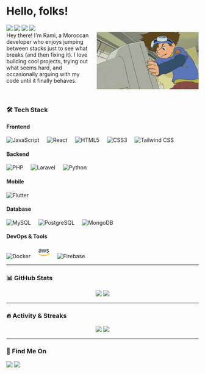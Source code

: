 # Hello, folks! 
<img src="https://raw.githubusercontent.com/MartinHeinz/MartinHeinz/master/wave.gif" width="30px">
<img src="https://emoji.slack-edge.com/T0172CCPGUW/party-blob/d7253707fa13e9ee.gif" width="30"/>
<img src="https://emoji.slack-edge.com/T0172CCPGUW/party-blob/d7253707fa13e9ee.gif" width="30"/>
<img src="https://emoji.slack-edge.com/T0172CCPGUW/party-blob/d7253707fa13e9ee.gif" width="30"/>

<div style="display: flex; align-items: flex-start; margin-bottom: 40px;">
  <div style="flex: 1; max-width: 65%;">
    Hey there! I'm Rami, a Moroccan developer who enjoys jumping between stacks just to see what breaks (and then fixing it). I love building cool projects, trying out what seems hard, and occasionally arguing with my code until it finally behaves.
  </div>
  <div style="flex-shrink: 0; margin-left: 20px;">
    <img height="150" src="https://github.com/Rami-Youssef/Rami-Youssef/blob/main/FIX.gif" />
  </div>
</div>


### 🛠️ Tech Stack

#### Frontend
<div align="left">
  <img src="https://cdn.jsdelivr.net/gh/devicons/devicon/icons/javascript/javascript-original.svg" height="30" alt="JavaScript" />
  <img width="12"/>
  <img src="https://cdn.jsdelivr.net/gh/devicons/devicon/icons/react/react-original.svg" height="30" alt="React" />
  <img width="12"/>
  <img src="https://cdn.jsdelivr.net/gh/devicons/devicon/icons/html5/html5-original.svg" height="30" alt="HTML5" />
  <img width="12"/>
  <img src="https://cdn.jsdelivr.net/gh/devicons/devicon/icons/css3/css3-original.svg" height="30" alt="CSS3" />
  <img width="12"/>
  <img src="https://cdn.jsdelivr.net/gh/devicons/devicon/icons/tailwindcss/tailwindcss-original.svg" height="30" alt="Tailwind CSS" />
</div>

#### Backend
<div align="left">
  <img src="https://cdn.jsdelivr.net/gh/devicons/devicon/icons/php/php-original.svg" height="30" alt="PHP" />
  <img width="12"/>
  <img src="https://cdn.jsdelivr.net/gh/devicons/devicon/icons/laravel/laravel-original.svg" height="30" alt="Laravel" />
  <img width="12"/>
  <img src="https://cdn.jsdelivr.net/gh/devicons/devicon/icons/python/python-original.svg" height="30" alt="Python" />
</div>

#### Mobile
<div align="left">
  <img src="https://cdn.jsdelivr.net/gh/devicons/devicon/icons/flutter/flutter-original.svg" height="30" alt="Flutter" />
</div>

#### Database
<div align="left">
  <img src="https://cdn.jsdelivr.net/gh/devicons/devicon/icons/mysql/mysql-original.svg" height="30" alt="MySQL" />
  <img width="12"/>
  <img src="https://cdn.jsdelivr.net/gh/devicons/devicon/icons/postgresql/postgresql-original.svg" height="30" alt="PostgreSQL" />
  <img width="12"/>
  <img src="https://cdn.jsdelivr.net/gh/devicons/devicon/icons/mongodb/mongodb-original.svg" height="30" alt="MongoDB" />
</div>

#### DevOps & Tools
<div align="left">
  <img src="https://cdn.jsdelivr.net/gh/devicons/devicon/icons/docker/docker-original.svg" height="30" alt="Docker" />
  <img width="12"/>
  <img src="https://github.com/devicons/devicon/blob/v2.16.0/icons/amazonwebservices/amazonwebservices-original-wordmark.svg" height="30" alt="AWS" />
  <img width="12"/>
  <img src="https://cdn.jsdelivr.net/gh/devicons/devicon/icons/firebase/firebase-plain.svg" height="30" alt="Firebase" />
</div>





---

### 📊 GitHub Stats

<div align="center">
  <img src="https://github-readme-stats.vercel.app/api?username=Rami-Youssef&show_icons=true&include_all_commits=true&theme=dracula&hide_border=true" height="150" />
  <img src="https://github-readme-stats.vercel.app/api/top-langs?username=Rami-Youssef&layout=compact&langs_count=8&theme=dracula&hide_border=true" height="150" />
</div>

---

### 🔥 Activity & Streaks

<div align="center">
  <img src="https://github-readme-streak-stats.herokuapp.com/?user=Rami-Youssef&theme=dark&hide_border=true" height="150" />
  <img src="https://github-contributor-stats.vercel.app/api?username=Rami-Youssef&limit=5" height="150" />
</div>

---

### 📣 Find Me On

<div align="left">
  <img src="https://img.shields.io/static/v1?message=Youtube&logo=youtube&label=&color=FF0000&logoColor=white&labelColor=&style=for-the-badge" height="35" />
  <img src="https://img.shields.io/static/v1?message=Instagram&logo=instagram&label=&color=E4405F&logoColor=white&labelColor=&style=for-the-badge" height="35" />
</div>
